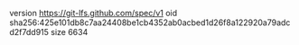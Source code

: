 version https://git-lfs.github.com/spec/v1
oid sha256:425e101db8c7aa24408be1cb4352ab0acbed1d26f8a122920a79adcd2f7dd915
size 6634
